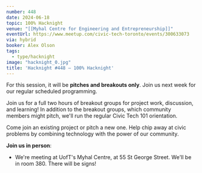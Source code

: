 ```yaml
---
number: 448
date: 2024-06-18
topic: 100% Hacknight
venue: "[[Myhal Centre for Engineering and Entrepreneurship]]"
eventUrl: https://www.meetup.com/civic-tech-toronto/events/300633073
via: hybrid
booker: Alex Olson
tags:
  - type/hacknight
image: "hacknight_0.jpg"
title: 'Hacknight #448 – 100% Hacknight'
---
```


For this session, it will be **pitches and breakouts only**. Join us next week for our regular scheduled programming.

Join us for a full two hours of breakout groups for project work, discussion, and learning! In addition to the breakout groups, which community members might pitch, we'll run the regular Civic Tech 101 orientation.

Come join an existing project or pitch a new one. Help chip away at civic problems by combining technology with the power of our community.

**Join us in person**:

* We're meeting at UofT's Myhal Centre, at 55 St George Street. We'll be in room 380. There will be signs!
